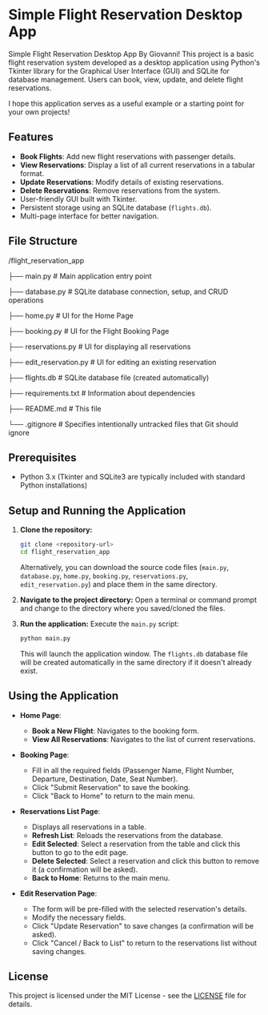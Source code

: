 # Simple Flight Reservation Desktop App

Simple Flight Reservation Desktop App By Giovanni! This project is a basic flight reservation system developed as a desktop application using Python's Tkinter library for the Graphical User Interface (GUI) and SQLite for database management. Users can book, view, update, and delete flight reservations.

I hope this application serves as a useful example or a starting point for your own projects!

## Features

* **Book Flights**: Add new flight reservations with passenger details.
* **View Reservations**: Display a list of all current reservations in a tabular format.
* **Update Reservations**: Modify details of existing reservations.
* **Delete Reservations**: Remove reservations from the system.
* User-friendly GUI built with Tkinter.
* Persistent storage using an SQLite database (`flights.db`).
* Multi-page interface for better navigation.

## File Structure


/flight_reservation_app

├── main.py                 # Main application entry point

├── database.py             # SQLite database connection, setup, and CRUD operations

├── home.py                 # UI for the Home Page

├── booking.py              # UI for the Flight Booking Page

├── reservations.py         # UI for displaying all reservations

├── edit_reservation.py     # UI for editing an existing reservation

├── flights.db              # SQLite database file (created automatically)

├── requirements.txt        # Information about dependencies

├── README.md               # This file

└── .gitignore              # Specifies intentionally untracked files that Git should ignore


## Prerequisites

* Python 3.x (Tkinter and SQLite3 are typically included with standard Python installations)

## Setup and Running the Application

1.  **Clone the repository:**
    ```bash
    git clone <repository-url>
    cd flight_reservation_app
    ```
    Alternatively, you can download the source code files (`main.py`, `database.py`, `home.py`, `booking.py`, `reservations.py`, `edit_reservation.py`) and place them in the same directory.

2.  **Navigate to the project directory:**
    Open a terminal or command prompt and change to the directory where you saved/cloned the files.

3.  **Run the application:**
    Execute the `main.py` script:
    ```bash
    python main.py
    ```
    This will launch the application window. The `flights.db` database file will be created automatically in the same directory if it doesn't already exist.

## Using the Application

* **Home Page**:
    * **Book a New Flight**: Navigates to the booking form.
    * **View All Reservations**: Navigates to the list of current reservations.

* **Booking Page**:
    * Fill in all the required fields (Passenger Name, Flight Number, Departure, Destination, Date, Seat Number).
    * Click "Submit Reservation" to save the booking.
    * Click "Back to Home" to return to the main menu.

* **Reservations List Page**:
    * Displays all reservations in a table.
    * **Refresh List**: Reloads the reservations from the database.
    * **Edit Selected**: Select a reservation from the table and click this button to go to the edit page.
    * **Delete Selected**: Select a reservation and click this button to remove it (a confirmation will be asked).
    * **Back to Home**: Returns to the main menu.

* **Edit Reservation Page**:
    * The form will be pre-filled with the selected reservation's details.
    * Modify the necessary fields.
    * Click "Update Reservation" to save changes (a confirmation will be asked).
    * Click "Cancel / Back to List" to return to the reservations list without saving changes.


## License

This project is licensed under the MIT License - see the [LICENSE](LICENSE) file for details.
